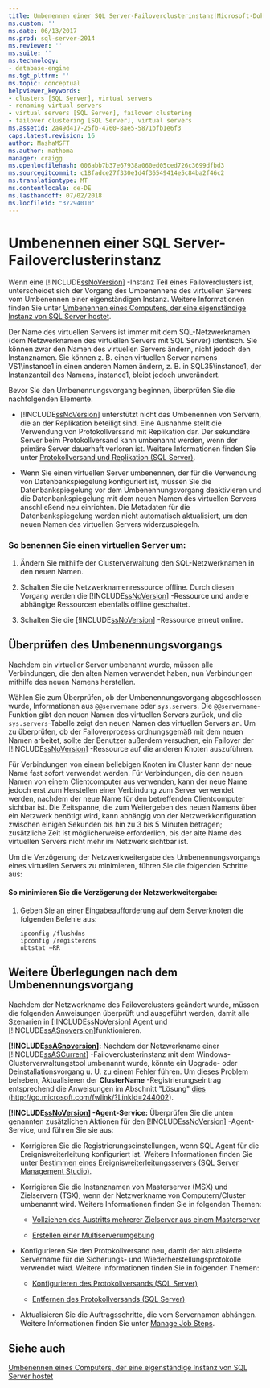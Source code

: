 ```yaml
---
title: Umbenennen einer SQL Server-Failoverclusterinstanz|Microsoft-Dokumente
ms.custom: ''
ms.date: 06/13/2017
ms.prod: sql-server-2014
ms.reviewer: ''
ms.suite: ''
ms.technology:
- database-engine
ms.tgt_pltfrm: ''
ms.topic: conceptual
helpviewer_keywords:
- clusters [SQL Server], virtual servers
- renaming virtual servers
- virtual servers [SQL Server], failover clustering
- failover clustering [SQL Server], virtual servers
ms.assetid: 2a49d417-25fb-4760-8ae5-5871bfb1e6f3
caps.latest.revision: 16
author: MashaMSFT
ms.author: mathoma
manager: craigg
ms.openlocfilehash: 006abb7b37e67938a060ed05ced726c3699dfbd3
ms.sourcegitcommit: c18fadce27f330e1d4f36549414e5c84ba2f46c2
ms.translationtype: MT
ms.contentlocale: de-DE
ms.lasthandoff: 07/02/2018
ms.locfileid: "37294010"
---
```

# <a name="rename-a-sql-server-failover-cluster-instance"></a>Umbenennen einer SQL Server-Failoverclusterinstanz
  Wenn eine [!INCLUDE[ssNoVersion](../../../includes/ssnoversion-md.md)] -Instanz Teil eines Failoverclusters ist, unterscheidet sich der Vorgang des Umbenennens des virtuellen Servers vom Umbenennen einer eigenständigen Instanz. Weitere Informationen finden Sie unter [Umbenennen eines Computers, der eine eigenständige Instanz von SQL Server hostet](../../../database-engine/install-windows/rename-a-computer-that-hosts-a-stand-alone-instance-of-sql-server.md).  
  
 Der Name des virtuellen Servers ist immer mit dem SQL-Netzwerknamen (dem Netzwerknamen des virtuellen Servers mit SQL Server) identisch. Sie können zwar den Namen des virtuellen Servers ändern, nicht jedoch den Instanznamen. Sie können z. B. einen virtuellen Server namens VS1\instance1 in einen anderen Namen ändern, z. B. in SQL35\instance1, der Instanzanteil des Namens, instance1, bleibt jedoch unverändert.  
  
 Bevor Sie den Umbenennungsvorgang beginnen, überprüfen Sie die nachfolgenden Elemente.  
  
-   [!INCLUDE[ssNoVersion](../../../includes/ssnoversion-md.md)] unterstützt nicht das Umbenennen von Servern, die an der Replikation beteiligt sind. Eine Ausnahme stellt die Verwendung von Protokollversand mit Replikation dar. Der sekundäre Server beim Protokollversand kann umbenannt werden, wenn der primäre Server dauerhaft verloren ist. Weitere Informationen finden Sie unter [Protokollversand und Replikation &#40;SQL Server&#41;](../../../database-engine/log-shipping/log-shipping-and-replication-sql-server.md).  
  
-   Wenn Sie einen virtuellen Server umbenennen, der für die Verwendung von Datenbankspiegelung konfiguriert ist, müssen Sie die Datenbankspiegelung vor dem Umbenennungsvorgang deaktivieren und die Datenbankspiegelung mit dem neuen Namen des virtuellen Servers anschließend neu einrichten. Die Metadaten für die Datenbankspiegelung werden nicht automatisch aktualisiert, um den neuen Namen des virtuellen Servers widerzuspiegeln.  
  
### <a name="to-rename-a-virtual-server"></a>So benennen Sie einen virtuellen Server um:  
  
1.  Ändern Sie mithilfe der Clusterverwaltung den SQL-Netzwerknamen in den neuen Namen.  
  
2.  Schalten Sie die Netzwerknamenressource offline. Durch diesen Vorgang werden die [!INCLUDE[ssNoVersion](../../../includes/ssnoversion-md.md)] -Ressource und andere abhängige Ressourcen ebenfalls offline geschaltet.  
  
3.  Schalten Sie die [!INCLUDE[ssNoVersion](../../../includes/ssnoversion-md.md)] -Ressource erneut online.  
  
## <a name="verify-the-renaming-operation"></a>Überprüfen des Umbenennungsvorgangs  
 Nachdem ein virtueller Server umbenannt wurde, müssen alle Verbindungen, die den alten Namen verwendet haben, nun Verbindungen mithilfe des neuen Namens herstellen.  
  
 Wählen Sie zum Überprüfen, ob der Umbenennungsvorgang abgeschlossen wurde, Informationen aus `@@servername` oder `sys.servers`. Die `@@servername`-Funktion gibt den neuen Namen des virtuellen Servers zurück, und die `sys.servers`-Tabelle zeigt den neuen Namen des virtuellen Servers an. Um zu überprüfen, ob der Failoverprozess ordnungsgemäß mit dem neuen Namen arbeitet, sollte der Benutzer außerdem versuchen, ein Failover der [!INCLUDE[ssNoVersion](../../../includes/ssnoversion-md.md)] -Ressource auf die anderen Knoten auszuführen.  
  
 Für Verbindungen von einem beliebigen Knoten im Cluster kann der neue Name fast sofort verwendet werden. Für Verbindungen, die den neuen Namen von einem Clientcomputer aus verwenden, kann der neue Name jedoch erst zum Herstellen einer Verbindung zum Server verwendet werden, nachdem der neue Name für den betreffenden Clientcomputer sichtbar ist. Die Zeitspanne, die zum Weitergeben des neuen Namens über ein Netzwerk benötigt wird, kann abhängig von der Netzwerkkonfiguration zwischen einigen Sekunden bis hin zu 3 bis 5 Minuten betragen; zusätzliche Zeit ist möglicherweise erforderlich, bis der alte Name des virtuellen Servers nicht mehr im Netzwerk sichtbar ist.  
  
 Um die Verzögerung der Netzwerkweitergabe des Umbenennungsvorgangs eines virtuellen Servers zu minimieren, führen Sie die folgenden Schritte aus:  
  
#### <a name="to-minimize-network-propagation-delay"></a>So minimieren Sie die Verzögerung der Netzwerkweitergabe:  
  
1.  Geben Sie an einer Eingabeaufforderung auf dem Serverknoten die folgenden Befehle aus:  
  
    ```  
    ipconfig /flushdns  
    ipconfig /registerdns  
    nbtstat –RR  
    ```  
  
## <a name="additional-considerations-after-the-renaming-operation"></a>Weitere Überlegungen nach dem Umbenennungsvorgang  
 Nachdem der Netzwerkname des Failoverclusters geändert wurde, müssen die folgenden Anweisungen überprüft und ausgeführt werden, damit alle Szenarien in [!INCLUDE[ssNoVersion](../../../includes/ssnoversion-md.md)] Agent und [!INCLUDE[ssASnoversion](../../../includes/ssasnoversion-md.md)]funktionieren.  
  
 **[!INCLUDE[ssASnoversion](../../../includes/ssasnoversion-md.md)]:** Nachdem der Netzwerkname einer [!INCLUDE[ssASCurrent](../../../includes/ssascurrent-md.md)] -Failoverclusterinstanz mit dem Windows-Clusterverwaltungstool umbenannt wurde, könnte ein Upgrade- oder Deinstallationsvorgang u. U. zu einem Fehler führen. Um dieses Problem beheben, Aktualisieren der **ClusterName** -Registrierungseintrag entsprechend die Anweisungen im Abschnitt "Lösung" [dies](http://go.microsoft.com/fwlink/?LinkId=244002) (http://go.microsoft.com/fwlink/?LinkId=244002).  
  
 **[!INCLUDE[ssNoVersion](../../../includes/ssnoversion-md.md)] -Agent-Service:** Überprüfen Sie die unten genannten zusätzlichen Aktionen für den [!INCLUDE[ssNoVersion](../../../includes/ssnoversion-md.md)] -Agent-Service, und führen Sie sie aus:  
  
-   Korrigieren Sie die Registrierungseinstellungen, wenn SQL Agent für die Ereignisweiterleitung konfiguriert ist. Weitere Informationen finden Sie unter [Bestimmen eines Ereignisweiterleitungsservers &#40;SQL Server Management Studio&#41;](../../../ssms/agent/designate-an-events-forwarding-server-sql-server-management-studio.md).  
  
-   Korrigieren Sie die Instanznamen von Masterserver (MSX) und Zielservern (TSX), wenn der Netzwerkname von Computern/Cluster umbenannt wird. Weitere Informationen finden Sie in folgenden Themen:  
  
    -   [Vollziehen des Austritts mehrerer Zielserver aus einem Masterserver](../../../ssms/agent/defect-multiple-target-servers-from-a-master-server.md)  
  
    -   [Erstellen einer Multiserverumgebung](../../../ssms/agent/create-a-multiserver-environment.md)  
  
-   Konfigurieren Sie den Protokollversand neu, damit der aktualisierte Servername für die Sicherungs- und Wiederherstellungsprotokolle verwendet wird. Weitere Informationen finden Sie in folgenden Themen:  
  
    -   [Konfigurieren des Protokollversands &#40;SQL Server&#41;](../../../database-engine/log-shipping/configure-log-shipping-sql-server.md)  
  
    -   [Entfernen des Protokollversands &#40;SQL Server&#41;](../../../database-engine/log-shipping/remove-log-shipping-sql-server.md)  
  
-   Aktualisieren Sie die Auftragsschritte, die vom Servernamen abhängen. Weitere Informationen finden Sie unter [Manage Job Steps](../../../ssms/agent/manage-job-steps.md).  
  
## <a name="see-also"></a>Siehe auch  
 [Umbenennen eines Computers, der eine eigenständige Instanz von SQL Server hostet](../../../database-engine/install-windows/rename-a-computer-that-hosts-a-stand-alone-instance-of-sql-server.md)  
  
  
